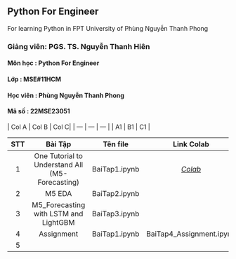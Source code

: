 ## Python For Engineer
For learning Python in FPT University of Phùng Nguyễn Thanh Phong

### Giảng viên: PGS. TS. Nguyễn Thanh Hiên
#### Môn học : Python For Engineer
#### Lớp : MSE#11HCM
#### Học viên : Phùng Nguyễn Thanh Phong
#### Mã số : 22MSE23051

| Col A | Col B | Col C|
| — | — | — |
| A1 | B1 | C1 |

| STT | Bài Tập | Tên file | Link Colab |
|:---:|:---:|:---:|:---:|
| 1 | One Tutorial to Understand All (M5-Forecasting) | BaiTap1.ipynb | *[Colab](https://colab.research.google.com/drive/1YzLCI_NwAY9c6ZtNysTDEx0UtMlsDEr6)* |
| 2 | M5 EDA | BaiTap2.ipynb ||
| 3 | M5_Forecasting with LSTM and LightGBM | BaiTap3.ipynb ||
| 4 | Assignment | BaiTap1.ipynb | BaiTap4_Assignment.ipynb ||
| 5 ||||
